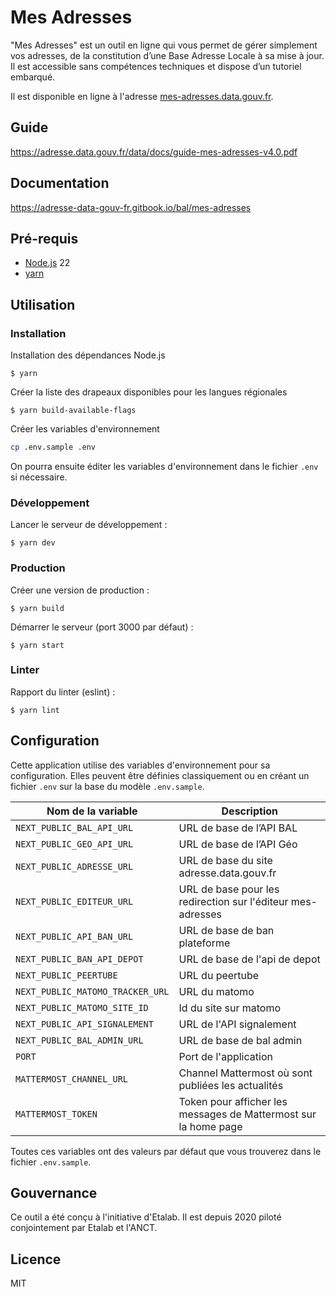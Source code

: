 # Mes Adresses

"Mes Adresses" est un outil en ligne qui vous permet de gérer simplement vos adresses, de la constitution d’une Base Adresse Locale à sa mise à jour. Il est accessible sans compétences techniques et dispose d’un tutoriel embarqué.

Il est disponible en ligne à l'adresse [mes-adresses.data.gouv.fr](https://mes-adresses.data.gouv.fr).

## Guide

https://adresse.data.gouv.fr/data/docs/guide-mes-adresses-v4.0.pdf

## Documentation

https://adresse-data-gouv-fr.gitbook.io/bal/mes-adresses

## Pré-requis

- [Node.js](https://nodejs.org) 22
- [yarn](https://www.yarnpkg.com)

## Utilisation

### Installation

Installation des dépendances Node.js

```
$ yarn
```

Créer la liste des drapeaux disponibles pour les langues régionales

```
$ yarn build-available-flags
```

Créer les variables d'environnement

```bash
cp .env.sample .env
```

On pourra ensuite éditer les variables d'environnement dans le fichier `.env` si nécessaire.

### Développement

Lancer le serveur de développement :

```
$ yarn dev
```

### Production

Créer une version de production :

```
$ yarn build
```

Démarrer le serveur (port 3000 par défaut) :

```
$ yarn start
```

### Linter

Rapport du linter (eslint) :

```
$ yarn lint
```

## Configuration

Cette application utilise des variables d'environnement pour sa configuration.
Elles peuvent être définies classiquement ou en créant un fichier `.env` sur la base du modèle `.env.sample`.

| Nom de la variable               | Description                                                     |
| -------------------------------- | --------------------------------------------------------------- |
| `NEXT_PUBLIC_BAL_API_URL`        | URL de base de l’API BAL                                        |
| `NEXT_PUBLIC_GEO_API_URL`        | URL de base de l’API Géo                                        |
| `NEXT_PUBLIC_ADRESSE_URL`        | URL de base du site adresse.data.gouv.fr                        |
| `NEXT_PUBLIC_EDITEUR_URL`        | URL de base pour les redirection sur l'éditeur mes-adresses     |
| `NEXT_PUBLIC_API_BAN_URL`        | URL de base de ban plateforme                                   |
| `NEXT_PUBLIC_BAN_API_DEPOT`      | URL de base de l'api de depot                                   |
| `NEXT_PUBLIC_PEERTUBE`           | URL du peertube                                                 |
| `NEXT_PUBLIC_MATOMO_TRACKER_URL` | URL du matomo                                                   |
| `NEXT_PUBLIC_MATOMO_SITE_ID`     | Id du site sur matomo                                           |
| `NEXT_PUBLIC_API_SIGNALEMENT`    | URL de l'API signalement                                        |
| `NEXT_PUBLIC_BAL_ADMIN_URL`      | URL de base de bal admin                                        |
| `PORT`                           | Port de l'application                                           |
| `MATTERMOST_CHANNEL_URL`         | Channel Mattermost où sont publiées les actualités              |
| `MATTERMOST_TOKEN`               | Token pour afficher les messages de Mattermost sur la home page |

Toutes ces variables ont des valeurs par défaut que vous trouverez dans le fichier `.env.sample`.

## Gouvernance

Ce outil a été conçu à l'initiative d'Etalab. Il est depuis 2020 piloté conjointement par Etalab et l'ANCT.

## Licence

MIT
